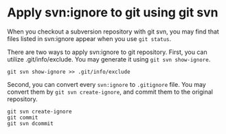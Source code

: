 # Apply svn:ignore to git using git svn

When you checkout a subversion repository with git svn, you may find that files listed in svn:ignore appear when you use `git status`.

There are two ways to apply svn:ignore to git repository. First, you can utilize .git/info/exclude. You may generate it using `git svn show-ignore`.

    git svn show-ignore >> .git/info/exclude

Second, you can convert every `svn:ignore` to `.gitignore` file. You may convert them by `git svn create-ignore`, and commit them to the original repository.

    git svn create-ignore
    git commit
    git svn dcommit
